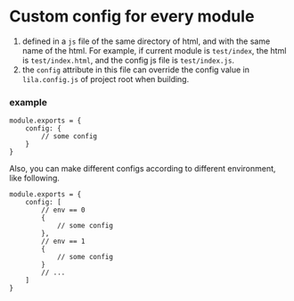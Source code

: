 # Custom config for every module

1. defined in a `js` file of the same directory of html, and with the same name of the html. 
    For example, if current module is `test/index`, the html is `test/index.html`, and the config js file is `test/index.js`.
2. the `config` attribute in this file can override the config value in `lila.config.js` of project root when building.

### example

```
module.exports = {
    config: {
        // some config
    }
}
```

Also, you can make different configs according to different environment, like following.

```
module.exports = {
    config: [
        // env == 0
        {
            // some config
        },
        // env == 1
        {
            // some config
        }
        // ...
    ]
}
```


